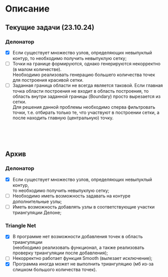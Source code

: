 # Описание

## Текущие задачи (23.10.24)
### Делонатор
* [x] Если существует множество узлов, определяющих невыпуклый контур,
то необходимо получить невыпуклую сетку;
* [ ] Точки на границе формируются, однако генерируются некорректно (в малом количестве). <br>
Необходимо реализовать генерацию большего количества точек для построения красивой сетки.
* [ ] Заданная граница области не всегда является таковой.
Если главная точка области построения не входит в область построения,
то область внутри заданной границы (Boundary) просто вырезается из сетки. <br>
Для решения данной проблемы необходимо сперва фильтровать точки, т.е. отбирать только те, что участвуют в построении сетки,
а после находить главную (центральную) точку.

<br><br><br>
## Архив

### Делонатор
* [x] Если существует множество узлов, определяющих невыпуклый контур, <br>
то необходимо получить невыпуклую сетку;
* [ ] Необходимо иметь возможность задавать на контуре дополнительные узлы;
* [ ] Иметь возможность добавлять узлы в соответствующие участки триангуляции Делоне;

### Triangle Net
* [x] В программе нет возможности добавления точек в область триангуляции <br>
(необходимо реализовать функционал, а также реализовать проверку триангуляции после добавления);
* [ ] Некорректно работает функция Smooth (вылезает исключение);
* [x] Программа иногда может не выполнить триангуляцию (мб из-за слишком большого количества точек).